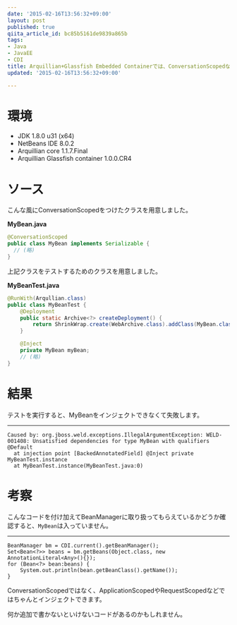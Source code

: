 ```yaml
---
date: '2015-02-16T13:56:32+09:00'
layout: post
published: true
qiita_article_id: bc85b5161de9839a865b
tags:
- Java
- JavaEE
- CDI
title: Arquillian+Glassfish Embedded Containerでは、ConversationScopedなbeanをインジェクトできない！？
updated: '2015-02-16T13:56:32+09:00'

---
```

# 環境 #  
  
 * JDK 1.8.0 u31 (x64)  
 * NetBeans IDE 8.0.2  
 * Arquillian core 1.1.7.Final  
 * Arquillian Glassfish container 1.0.0.CR4  
  
# ソース #  
  
こんな風にConversationScopedをつけたクラスを用意しました。  
  
**MyBean.java**  
```java:MyBean.java
@ConversationScoped
public class MyBean implements Serializable {
  // (略)
}
```  
  
上記クラスをテストするためのクラスを用意しました。  
  
**MyBeanTest.java**  
```java:MyBeanTest.java
@RunWith(Arqullian.class)
public class MyBeanTest {
    @Deployment
    public static Archive<?> createDeployment() {
        return ShrinkWrap.create(WebArchive.class).addClass(MyBean.class);
    }

    @Inject
    private MyBean myBean;
    // (略)
}

```  
  
# 結果 #  
  
テストを実行すると、MyBeanをインジェクトできなくて失敗します。  
  
****  
```text:
Caused by: org.jboss.weld.exceptions.IllegalArgumentException: WELD-001408: Unsatisfied dependencies for type MyBean with qualifiers @Default
  at injection point [BackedAnnotatedField] @Inject private MyBeanTest.instance
  at MyBeanTest.instance(MyBeanTest.java:0)
```  
  
# 考察 #  
  
こんなコードを付け加えてBeanManagerに取り扱ってもらえているかどうか確認すると、```MyBean```は入っていません。  
  
****  
```java:
BeanManager bm = CDI.current().getBeanManager();
Set<Bean<?>> beans = bm.getBeans(Object.class, new AnnotationLiteral<Any>(){});
for (Bean<?> bean:beans) {
    System.out.println(bean.getBeanClass().getName());
}
```  
  
ConversationScopedではなく、ApplicationScopedやRequestScopedなどではちゃんとインジェクトできます。  
  
何か追加で書かないといけないコードがあるのかもしれません。  
